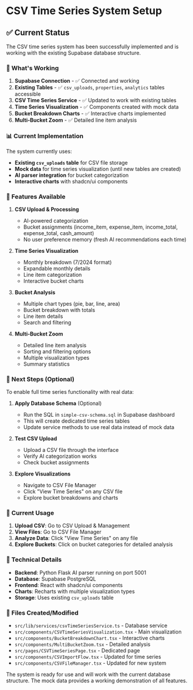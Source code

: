 # CSV Time Series System Setup

## ✅ Current Status

The CSV time series system has been successfully implemented and is working with the existing Supabase database structure.

### 🔧 What's Working

1. **Supabase Connection** - ✅ Connected and working
2. **Existing Tables** - ✅ `csv_uploads`, `properties`, `analytics` tables accessible
3. **CSV Time Series Service** - ✅ Updated to work with existing tables
4. **Time Series Visualization** - ✅ Components created with mock data
5. **Bucket Breakdown Charts** - ✅ Interactive charts implemented
6. **Multi-Bucket Zoom** - ✅ Detailed line item analysis

### 📊 Current Implementation

The system currently uses:
- **Existing `csv_uploads` table** for CSV file storage
- **Mock data** for time series visualization (until new tables are created)
- **AI parser integration** for bucket categorization
- **Interactive charts** with shadcn/ui components

### 🚀 Features Available

1. **CSV Upload & Processing**
   - AI-powered categorization
   - Bucket assignments (income_item, expense_item, income_total, expense_total, cash_amount)
   - No user preference memory (fresh AI recommendations each time)

2. **Time Series Visualization**
   - Monthly breakdown (7/2024 format)
   - Expandable monthly details
   - Line item categorization
   - Interactive bucket charts

3. **Bucket Analysis**
   - Multiple chart types (pie, bar, line, area)
   - Bucket breakdown with totals
   - Line item details
   - Search and filtering

4. **Multi-Bucket Zoom**
   - Detailed line item analysis
   - Sorting and filtering options
   - Multiple visualization types
   - Summary statistics

### 🔄 Next Steps (Optional)

To enable full time series functionality with real data:

1. **Apply Database Schema** (Optional)
   - Run the SQL in `simple-csv-schema.sql` in Supabase dashboard
   - This will create dedicated time series tables
   - Update service methods to use real data instead of mock data

2. **Test CSV Upload**
   - Upload a CSV file through the interface
   - Verify AI categorization works
   - Check bucket assignments

3. **Explore Visualizations**
   - Navigate to CSV File Manager
   - Click "View Time Series" on any CSV file
   - Explore bucket breakdowns and charts

### 🎯 Current Usage

1. **Upload CSV**: Go to CSV Upload & Management
2. **View Files**: Go to CSV File Manager
3. **Analyze Data**: Click "View Time Series" on any file
4. **Explore Buckets**: Click on bucket categories for detailed analysis

### 🔧 Technical Details

- **Backend**: Python Flask AI parser running on port 5001
- **Database**: Supabase PostgreSQL
- **Frontend**: React with shadcn/ui components
- **Charts**: Recharts with multiple visualization types
- **Storage**: Uses existing `csv_uploads` table

### 📝 Files Created/Modified

- `src/lib/services/csvTimeSeriesService.ts` - Database service
- `src/components/CSVTimeSeriesVisualization.tsx` - Main visualization
- `src/components/BucketBreakdownChart.tsx` - Interactive charts
- `src/components/MultiBucketZoom.tsx` - Detailed analysis
- `src/pages/CSVTimeSeriesPage.tsx` - Dedicated page
- `src/components/CSVImportFlow.tsx` - Updated for time series
- `src/components/CSVFileManager.tsx` - Updated for new system

The system is ready for use and will work with the current database structure. The mock data provides a working demonstration of all features.
